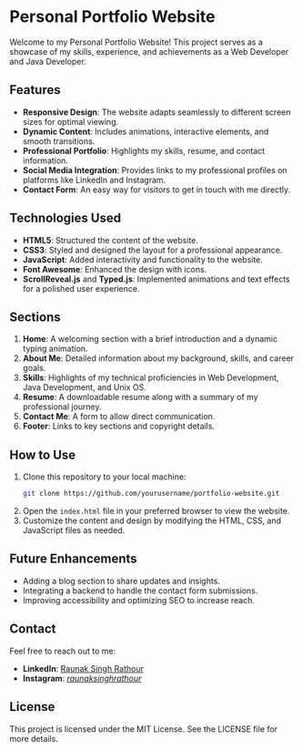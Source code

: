# Personal Portfolio Website

Welcome to my Personal Portfolio Website! This project serves as a showcase of my skills, experience, and achievements as a Web Developer and Java Developer.

## Features

- **Responsive Design**: The website adapts seamlessly to different screen sizes for optimal viewing.
- **Dynamic Content**: Includes animations, interactive elements, and smooth transitions.
- **Professional Portfolio**: Highlights my skills, resume, and contact information.
- **Social Media Integration**: Provides links to my professional profiles on platforms like LinkedIn and Instagram.
- **Contact Form**: An easy way for visitors to get in touch with me directly.

## Technologies Used

- **HTML5**: Structured the content of the website.
- **CSS3**: Styled and designed the layout for a professional appearance.
- **JavaScript**: Added interactivity and functionality to the website.
- **Font Awesome**: Enhanced the design with icons.
- **ScrollReveal.js** and **Typed.js**: Implemented animations and text effects for a polished user experience.

## Sections

1. **Home**: A welcoming section with a brief introduction and a dynamic typing animation.
2. **About Me**: Detailed information about my background, skills, and career goals.
3. **Skills**: Highlights of my technical proficiencies in Web Development, Java Development, and Unix OS.
4. **Resume**: A downloadable resume along with a summary of my professional journey.
5. **Contact Me**: A form to allow direct communication.
6. **Footer**: Links to key sections and copyright details.

## How to Use

1. Clone this repository to your local machine:
   ```bash
   git clone https://github.com/yourusername/portfolio-website.git
   ```
2. Open the `index.html` file in your preferred browser to view the website.
3. Customize the content and design by modifying the HTML, CSS, and JavaScript files as needed.


## Future Enhancements

- Adding a blog section to share updates and insights.
- Integrating a backend to handle the contact form submissions.
- Improving accessibility and optimizing SEO to increase reach.

## Contact

Feel free to reach out to me:

- **LinkedIn**: [Raunak Singh Rathour](https://www.linkedin.com/in/raunak-singh-rathour/)
- **Instagram**: [_raunaksinghrathour_](https://www.instagram.com/_raunaksinghrathour_/?hl=en)

## License

This project is licensed under the MIT License. See the LICENSE file for more details.
